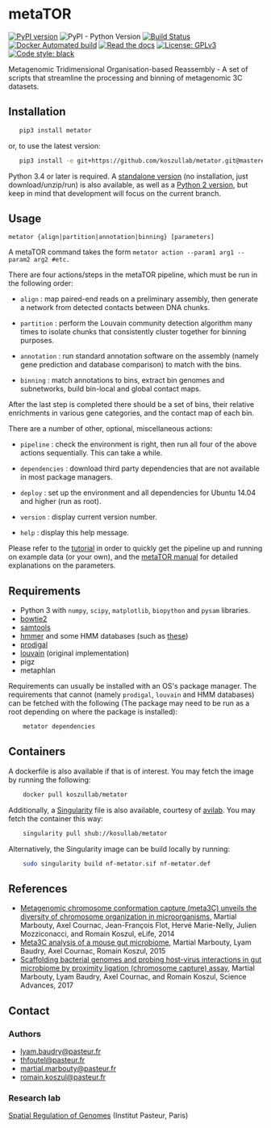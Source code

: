 # metaTOR

[![PyPI version](https://badge.fury.io/py/metator.svg)](https://badge.fury.io/py/metator)
![PyPI - Python Version](https://img.shields.io/pypi/pyversions/metator.svg)
[![Build Status](https://travis-ci.com/koszullab/metaTOR.svg)](https://travis-ci.com/koszullab/metaTOR)
[![Docker Automated build](https://img.shields.io/docker/build/koszullab/metator.svg)](https://hub.docker.com/r/koszullab/metator/)
[![Read the docs](https://readthedocs.org/projects/metator/badge)](https://metator.readthedocs.io)
[![License: GPLv3](https://img.shields.io/badge/License-GPL%203-0298c3.svg)](https://opensource.org/licenses/GPL-3.0)
[![Code style: black](https://img.shields.io/badge/code%20style-black-000000.svg)](https://github.com/ambv/black)

Metagenomic Tridimensional Organisation-based Reassembly - A set of scripts that streamline the processing and binning of metagenomic 3C datasets.

## Installation

```sh
   pip3 install metator
```

or, to use the latest version:

```sh
   pip3 install -e git+https://github.com/koszullab/metator.git@master#egg=metator
```

Python 3.4 or later is required. A [standalone version](https://github.com/koszullab/metaTOR/tree/python3-standalone) (no installation, just download/unzip/run) is also available, as well as a [Python 2 version](https://github.com/koszullab/metaTOR/tree/python2), but keep in mind that development will focus on the current branch.

## Usage

    metator {align|partition|annotation|binning} [parameters]

A metaTOR command takes the form ```metator action --param1 arg1 --param2
arg2 #etc.```

There are four actions/steps in the metaTOR pipeline, which must be run in the following order:

* ```align``` : map paired-end reads on a preliminary assembly, then generate a network from
 detected contacts between DNA chunks.

* ```partition``` : perform the Louvain community detection algorithm many times to isolate
     chunks that consistently cluster together for binning purposes.

* ```annotation``` : run standard annotation software on the assembly (namely gene prediction
      and database comparison) to match with the bins.

* ```binning``` : match annotations to bins, extract bin genomes and subnetworks, build bin-local
   and global contact maps.

After the last step is completed there should be a set of bins, their relative enrichments in various gene categories, and the contact map of each bin.

There are a number of other, optional, miscellaneous actions:

* ```pipeline``` : check the environment is right, then run all four of the above actions sequentially.
    This can take a while.

* ```dependencies``` : download third party dependencies that are not available in most package managers.

* ```deploy``` : set up the environment and all dependencies for Ubuntu 14.04 and higher (run as root).

* ```version``` : display current version number.

* ```help``` : display this help message.

Please refer to the [tutorial](https://github.com/koszullab/metaTOR/blob/master/doc/TUTORIAL.md) in order to quickly get the pipeline up and running on example data (or your own), and the [metaTOR manual](https://github.com/koszullab/metaTOR/blob/master/metator_manual.pdf) for detailed explanations on the parameters.

## Requirements

* Python 3 with ```numpy```, ```scipy```, ```matplotlib```, ```biopython``` and ```pysam``` libraries.
* [bowtie2](http://bowtie-bio.sourceforge.net/bowtie2/index.shtml)
* [samtools](http://www.htslib.org/)
* [hmmer](http://hmmer.org/) and some HMM databases (such as [these](http://dl.pasteur.fr/fop/LItxiFe9/hmm_databases.tgz))
* [prodigal](https://github.com/hyattpd/Prodigal)
* [louvain](https://sourceforge.net/projects/louvain/) (original
    implementation)
* pigz
* metaphlan

Requirements can usually be installed with an OS's package manager. The requirements that cannot (namely ```prodigal```, ```louvain``` and HMM databases) can be fetched with the following (The package may need to be run as a root depending on where the package is installed):

```sh
    metator dependencies
```

## Containers

A dockerfile is also available if that is of interest. You may fetch the image by running the following:

```sh
    docker pull koszullab/metator
```

Additionally, a [Singularity](https://www.sylabs.io/) file is also available, courtesy of [avilab](https://github.com/avilab/metator). You may fetch the container this way:

```sh
    singularity pull shub://kosullab/metator
```

Alternatively, the Singularity image can be build locally by running: 

```sh 
    sudo singularity build nf-metator.sif nf-metator.def
```


## References

* [Metagenomic chromosome conformation capture (meta3C) unveils the diversity of chromosome organization in microorganisms](https://www.ncbi.nlm.nih.gov/pmc/articles/PMC4381813/), Martial Marbouty, Axel Cournac, Jean-François Flot, Hervé Marie-Nelly, Julien Mozziconacci, and Romain Koszul, eLife, 2014
* [Meta3C analysis of a mouse gut microbiome](https://www.biorxiv.org/content/early/2015/12/17/034793), Martial Marbouty, Lyam Baudry, Axel Cournac, Romain Koszul, 2015
* [Scaffolding bacterial genomes and probing host-virus interactions in gut microbiome by proximity ligation (chromosome capture) assay](https://www.ncbi.nlm.nih.gov/pmc/articles/PMC5315449/), Martial Marbouty, Lyam Baudry, Axel Cournac, and Romain Koszul, Science Advances, 2017

## Contact

### Authors

* lyam.baudry@pasteur.fr
* thfoutel@pasteur.fr
* martial.marbouty@pasteur.fr
* romain.koszul@pasteur.fr

### Research lab

[Spatial Regulation of Genomes](https://research.pasteur.fr/en/team/spatial-regulation-of-genomes/) (Institut Pasteur, Paris)
